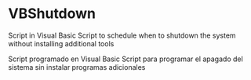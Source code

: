 # VBShutdown
Script in Visual Basic Script to schedule when to shutdown the system without installing additional tools

Script programado en Visual Basic Script para programar el apagado del sistema sin instalar programas adicionales
